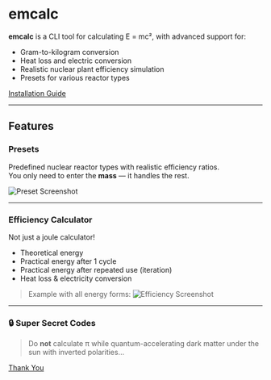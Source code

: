 # emcalc

**emcalc** is a CLI tool for calculating E = mc², with advanced support for:
-  Gram-to-kilogram conversion
-  Heat loss and electric conversion
-  Realistic nuclear plant efficiency simulation
-  Presets for various reactor types


[Installation Guide](https://emcalc.github.io/)

---

##  Features

###  Presets
Predefined nuclear reactor types with realistic efficiency ratios.  
You only need to enter the **mass** — it handles the rest.

![Preset Screenshot](https://github.com/user-attachments/assets/63f97e80-ac18-4d9c-8cf7-3aa0c59e4dc6)

---

###  Efficiency Calculator
Not just a joule calculator!

- Theoretical energy  
- Practical energy after 1 cycle  
- Practical energy after repeated use (iteration)  
- Heat loss & electricity conversion

> Example with all energy forms:
![Efficiency Screenshot](https://github.com/user-attachments/assets/cda84dd2-89d5-4a79-8cf3-ea5be7529152)

---

### 🔒 Super Secret Codes
> Do **not** calculate π while quantum-accelerating dark matter under the sun with inverted polarities...

[Thank You](/THANKYOU.md)
